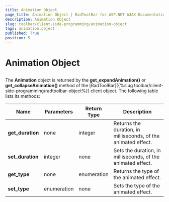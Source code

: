 ```yaml
---
title: Animation Object
page_title: Animation Object | RadToolBar for ASP.NET AJAX Documentation
description: Animation Object
slug: toolbar/client-side-programming/animation-object
tags: animation,object
published: True
position: 5
---
```


# Animation Object



## 

The **Animation** object is returned by the **get_expandAnimation()** or **get_collapseAnimation()** method of the [RadToolBar]({%slug toolbar/client-side-programming/radtoolbar-object%}) client object. The following table lists its methods:


| Name | Parameters | Return Type | Description |
| ------ | ------ | ------ | ------ |
| **get_duration** |none|integer|Returns the duration, in milliseconds, of the animated effect.|
| **set_duration** |integer|none|Sets the duration, in milliseconds, of the animated effect.|
| **get_type** |none|enumeration|Returns the type of the animated effect.|
| **set_type** |enumeration|none|Sets the type of the animated effect.|
